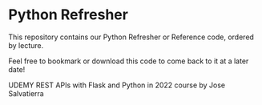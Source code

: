 # Python Refresher

This repository contains our Python Refresher or Reference code, ordered by lecture.

Feel free to bookmark or download this code to come back to it at a later date!

UDEMY REST APIs with Flask and Python in 2022 course by Jose Salvatierra
